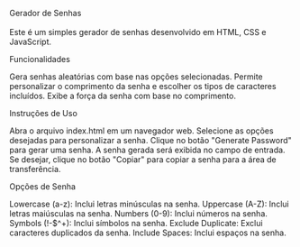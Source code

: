 Gerador de Senhas
<br>
<br>
Este é um simples gerador de senhas desenvolvido em HTML, CSS e JavaScript.

Funcionalidades

Gera senhas aleatórias com base nas opções selecionadas.
Permite personalizar o comprimento da senha e escolher os tipos de caracteres incluídos.
Exibe a força da senha com base no comprimento.


Instruções de Uso

Abra o arquivo index.html em um navegador web.
Selecione as opções desejadas para personalizar a senha.
Clique no botão "Generate Password" para gerar uma senha.
A senha gerada será exibida no campo de entrada.
Se desejar, clique no botão "Copiar" para copiar a senha para a área de transferência.


Opções de Senha

Lowercase (a-z): Inclui letras minúsculas na senha.
Uppercase (A-Z): Inclui letras maiúsculas na senha.
Numbers (0-9): Inclui números na senha.
Symbols (!-$^+): Inclui símbolos na senha.
Exclude Duplicate: Exclui caracteres duplicados da senha.
Include Spaces: Inclui espaços na senha.
